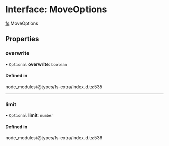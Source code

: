 # Interface: MoveOptions

[fs](../modules/fs.md).MoveOptions

## Properties

### overwrite

• `Optional` **overwrite**: `boolean`

#### Defined in

node_modules/@types/fs-extra/index.d.ts:535

___

### limit

• `Optional` **limit**: `number`

#### Defined in

node_modules/@types/fs-extra/index.d.ts:536
